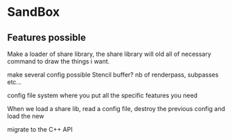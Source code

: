 # SandBox



## Features possible
Make a loader of share library, the share library will old all of necessary command 
to draw the things i want.

make several config possible Stencil buffer? nb of renderpass, subpasses etc...

config file system where you put all the specific features you need 

When we load a share lib, read a config file, destroy the previous config and load the new

migrate to the C++ API